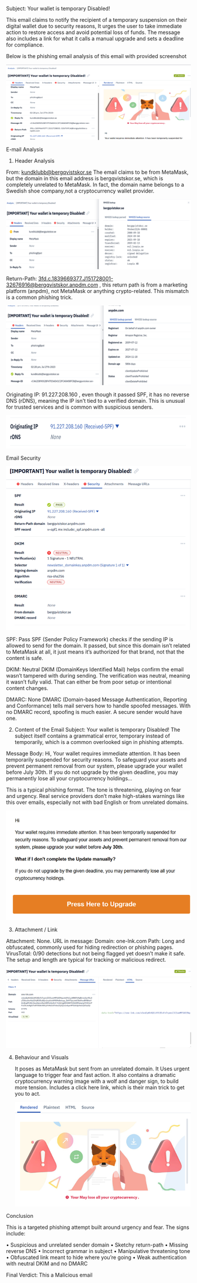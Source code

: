 Subject: Your wallet is temporary Disabled!


This email claims to notify the recipient of a temporary suspension on their digital wallet due to security reasons, It urges the user to take immediate action to restore access and avoid potential loss of funds. The message also includes a link for what it calls a manual upgrade and sets a deadline for compliance.

Below is the phishing email analysis of this email with provided screenshot

![Image Alt](Images/Sample1/MailOverview.png)

E-mail Analysis

1. Header Analysis

From: kundklubb@bergqvistskor.se
The email claims to be from MetaMask, but the domain in this email address is bergqvistskor.se, which is completely unrelated to MetaMask. In fact, the domain name belongs to a Swedish shoe company,not a cryptocurrency wallet provider.


![Header Analysis](Images/Sample1/header%20analysis%201.png)


 
Return-Path:
3fd.c.1839669377.J151728001-32676916@bergqvistskor.anpdm.com , this return path is from a marketing platform (anpdm), not MetaMask or anything crypto-related. This mismatch is a common phishing trick.

![Image Alt](Images/Sample1/Return%20Path%201.png)
 
Originating IP:
91.227.208.160 , even though it passed SPF, it has no reverse DNS (rDNS), meaning the IP isn't tied to a verified domain. This is unusual for trusted services and is common with suspicious senders.


![Image Alt](Images/Sample1/Originating%20IP%201.png)	



Email Security

![Image Alt](Images/Sample1/Email%20Security%201.png)

 
SPF: Pass
SPF (Sender Policy Framework) checks if the sending IP is allowed to send for the domain. It passed, but since this domain isn’t related to MetaMask at all, it just means it’s authorized for that brand, not that the content is safe.

DKIM:  Neutral
DKIM (DomainKeys Identified Mail) helps confirm the email wasn’t tampered with during sending. The verification was neutral, meaning it wasn’t fully valid. That can either be from poor setup or intentional content changes.

DMARC:  None
DMARC (Domain-based Message Authentication, Reporting and Conformance) tells mail servers how to handle spoofed messages. With no DMARC record, spoofing is much easier. A secure sender would have one.


2. Content of the Email
Subject: Your wallet is temporary Disabled!
The subject itself contains a grammatical error, temporary instead of temporarily, which is a common overlooked sign in phishing attempts.

Message Body:
Hi,
Your wallet requires immediate attention. It has been temporarily suspended for security reasons. To safeguard your assets and prevent permanent removal from our system, please upgrade your wallet before July 30th.
If you do not upgrade by the given deadline, you may permanently lose all your cryptocurrency holdings...

This is a typical phishing format. The tone is threatening, playing on fear and urgency. 
Real service providers don’t make high-stakes warnings like this over emails, especially not with bad English or from unrelated domains.
 


![Image Alt](Images/Sample1/Content%20of%20Mail%201.png)



3. Attachment / Link

Attachment: None.
URL in message:
Domain: one-lnk.com
Path: Long and obfuscated, commonly used for hiding redirection or phishing pages.
VirusTotal: 0/90 detections but not being flagged yet doesn’t make it safe. The setup and length are typical for tracking or malicious redirect.


![Image Alt](Images/Sample1/Attachment%20Link%201.png)


 
 4. Behaviour and Visuals

	It poses as MetaMask but sent from an unrelated domain.
	It Uses urgent language to trigger fear and fast action.
	It also contains a dramatic cryptocurrency warning image with a wolf and danger sign, to build more tension.
        Includes a click here link, which is their main trick to get you to act.

    ![Image Alt](Images/Sample1/Behaviour%20and%20Visuals%201.png)



Conclusion

This is a targeted phishing attempt built around urgency and fear. The signs include:

•       Suspicious and unrelated sender domain
•	Sketchy return-path
•	Missing reverse DNS
•	Incorrect grammar in subject
•	Manipulative threatening tone
•	Obfuscated link meant to hide where you’re going
•	Weak authentication with neutral DKIM and no DMARC

Final Verdict:  This a Malicious email
